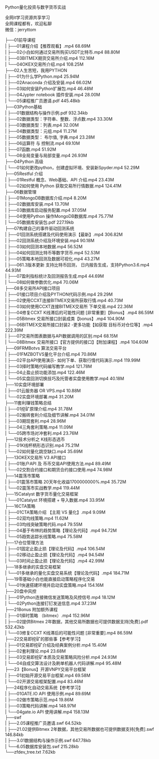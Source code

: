 Python量化投资与数字货币实战

全网it学习资源共享学习<br>全网课程都有，欢迎私聊<br>微信：jerryttom<br>

├──01前导课程<br> | ├──01课程介绍【推荐观看】.mp4 68.69M<br> | ├──02小白如何通过交易所购买USDT比特币.mp4 88.80M<br> | ├──03BITMEX期货交易所介绍.mp4 112.16M<br> | └──04OKEX交易所介绍.mp4 108.25M<br> ├──02人生苦短，我用PYTHON<br> | ├──01为什么学Python.mp4 25.94M<br> | ├──02Anaconda 介绍及安装.mp4 66.02M<br> | ├──03如何安装Python扩展包.mp4 46.48M<br> | ├──04Jypter notebook 插件安装.mp4 28.00M<br> | └──05课程推广员邀请.pdf 445.48kb<br> ├──03Python基础<br> | ├──01数据结构与操作示例.pdf 932.34kb<br> | ├──02数据类型：字符串、整数、浮点数.mp4 33.30M<br> | ├──03数据类型：列表.mp4 32.00M<br> | ├──04数据类型：元组.mp4 11.27M<br> | ├──05数据类型： 布尔值, 字典.mp4 23.28M<br> | ├──06运算符 与 控制流.mp4 69.10M<br> | ├──07函数.mp4 51.92M<br> | └──08全局变量与局部变量.mp4 26.93M<br> ├──04Python 高级<br> | └──01如何更改python，创建虚拟环境、安装新Spyder.mp4 52.29M<br> ├──05Restful 介绍<br> | ├──01Restful 概念、Web基础、API 介绍.mp4 23.43M<br> | └──02如何使用 Python 获取交易所行情数据.mp4 124.41M<br> ├──06数据管理<br> | ├──01MongoDB数据库介绍.mp4 8.20M<br> | ├──02数据库安装.mp4 13.70M<br> | ├──03数据库启动服务配置.mp4 37.05M<br> | ├──04使用Python 操作MongoDB数据库.mp4 75.77M<br> | └──05数据库安装包.pdf 227.19kb<br> ├──07构建自己的事件驱动回测系统<br> | ├──01回测系统搭建及代码使用演示【最新】.mp4 306.82M<br> | ├──02回测系统介绍及环境安装.mp4 90.18M<br> | ├──03如何回测本地数据.mp4 56.52M<br> | ├──04如何回测比特币等数字货币.mp4 52.53M<br> | ├──05策略本地回测及数据可视化.mp4 43.27M<br> | ├──061.3版本更新 支持比特币回测， 日内报告生成，支持Python3.6.mp4 44.93M<br> | ├──07盈利指标统计及回测报告生成.mp4 44.69M<br> | └──08如何做参数优化.mp4 70.06M<br> ├──08多交易所API接口项目<br> | ├──01接口项目介绍及PYTHON代码示例.mp4 29.29M<br> | ├──02使用CCXT连接BITMEX交易所获取行情.mp4 40.73M<br> | ├──03如何使用CCXT连接BITMEX交易所 下单交易.mp4 22.36M<br> | ├──04修复CCXT K线滞后的可能性问题 [非常重要]【Bonus】.mp4 86.59M<br> | ├──05Bitmex 交易所接口封装成类【bonus】.mp4 104.90M<br> | ├──06BITMEX交易所接口封装2 -更多功能【如获取 目标币对仓位等】.mp4 222.39M<br> | ├──07交易所图表数据与API数据调用的区别.mp4 68.15M<br> | └──08Bitmex 交易所接口【官方提供的接口】【附加课程】.mp4 104.60M<br> ├──09FRMBotvs 算法交易平台<br> | ├──01FMZBOTVS量化平台介绍.mp4 70.86M<br> | ├──02平台API使用演示- 如何下单、获取行情代码演示.mp4 119.99M<br> | ├──03择时策略代码编写教学.mp4 121.78M<br> | ├──04止盈止损功能添加.mp4 122.46M<br> | └──05实盘回测切换技巧及托管者实盘使用教学.mp4 40.18M<br> ├──10实盘环境部署<br> | ├──01云服务器 OR VPS.mp4 10.88M<br> | └──02实盘环境部署.mp4 31.20M<br> ├──11套利赚钱策略总结<br> | ├──01挖矿原理介绍.mp4 31.78M<br> | ├──02搬砖套利介绍及细节讲解.mp4 34.01M<br> | ├──03期现套利.mp4 28.96M<br> | ├──04三角套利策略.mp4 11.09M<br> | └──05跨市场对冲套利.mp4 23.76M<br> ├──12技术分析之 K线形态选币<br> | ├──01K线杯柄形态识别.mp4 75.21M<br> | └──02如何量化跳空缺口.mp4 35.69M<br> ├──13OKEX交易所 V3 API接口<br> | ├──01账户API 及 币币交易API使用方法.mp4 89.49M<br> | └──02交割合约接口和期货合约接口使用.mp4 74.98M<br> ├──14震荡市策略<br> | ├──01震荡市策略 20天年化收益1700000000%.mp4 35.72M<br> | └──02震荡市实战教学.mp4 119.44M<br> ├──15Catalyst 数字货币量化交易框架<br> | └──01Catalyst 环境搭建 + 导入数据.mp4 33.95M<br> ├──16CTA策略<br> | ├──01CTA策略介绍 【主观 VS 量化】.mp4 9.09M<br> | ├──02双均线策略.mp4 11.62M<br> | ├──03均线突破策略代码.mp4 79.55M<br> | ├──04基于布林的趋势策略【理论及代码】.mp4 94.72M<br> | └──05趋势追踪长线策略.mp4 75.58M<br> ├──17仓位管理方法<br> | ├──01固定止盈止损【理论及代码】.mp4 106.54M<br> | ├──02移动止盈止损【理论及代码】.mp4 94.54M<br> | └──03时间止盈止损【理论及代码】.mp4 42.99M<br> ├──18多继承的实盘交易框架<br> | └──01多继承的量化实盘交易系统【理论及代码】.mp4 184.71M<br> ├──19零基础小白也能直接启动策略程序化交易<br> | └──01快速搭建环境并启动实盘策略.mp4 154.16M<br> ├──20盘中风控<br> | ├──01Python连接微信发送策略及风控信号.mp4 18.12M<br> | └──02Python连接钉钉发送信息.mp4 37.23M<br> ├──21Bonus 附加额外课程<br> | ├──01择时策略 （bitmex）.mp4 152.96M<br> | ├──02提供Bitmex 2年数据，其他交易所数据也可提供数据支持[免费].pdf 532.42kb<br> | └──03修复CCXT K线滞后的可能性问题 [非常重要].mp4 86.59M<br> ├──22交易即挖矿的那些事【参考学习】<br> | ├──01交易即挖矿介绍及经典案例分析.mp4 15.40M<br> | ├──02套利理论.mp4 23.68M<br> | ├──03交易即挖矿本质及交易策略风险分析.mp4 24.93M<br> | └──04自成交算法设计及刷单机器人代码讲解.mp4 95.48M<br> ├──23【Bonus】开源VNPY交易平台框架<br> | ├──01初始开源交易平台框架.mp4 69.58M<br> | └──02开源交易框架配置.mp4 83.46M<br> ├──24程序化自动交易系统【参考学习】<br> | ├──01GATE.IO API 使用示例.mp4 89.69M<br> | ├──02做市策略示范.mp4 19.86M<br> | ├──03策略代码讲解.mp4 148.97M<br> | └──04gate.io API 使用讲解.mp4 158.13M<br> ├──swf<br> | ├──2.05课程推广员邀请.swf 64.52kb<br> | ├──21.02提供Bitmex 2年数据，其他交易所数据也可提供数据支持[免费].swf 146.84kb<br> | ├──3.01数据结构与操作示例.swf 647.78kb<br> | └──6.05数据库安装包.swf 215.28kb<br> └──zfdev_tree.txt 7.62kb
